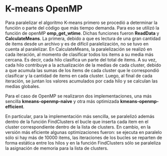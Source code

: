 # K-means OpenMP

Para paralelizar el algoritmo K-means primero se procedió a determinar la función o parte del código que más tiempo demanda. Para eso se utilizó la función de openMP **omp_get_wtime**. Dichas funciones fueron **ReadData** y **CalculateMeans**. La primera, debido a que es lectura de una gran cantidad de items desde un archivo y es de difícil paralelización, no se tuvo en cuenta al paralelizar. En CalculateMeans, la paralelización se realizó en cada iteración, al momento de clasificar todos los items a su media más cercana. Es decir, cada hilo clasifica un parte del total de items. A su vez, cada hilo contribuye a la actualización de la medias de cada cluster, debido a que acumula las sumas de los items de cada cluster que le correspondió clasificar y la cantidad de items en cada cluster. Luego, al final de cada iteración, se juntan los valores acumulados por cada hilo y se calculan las medias globales.

Para el caso de OpenMP se realizaron dos implementaciones, una más sencilla **kmeans-openmp-naive** y otra más optimizada **kmeans-openmp-efficient**.

En particular, para la implementación más sencilla, se paralelizó además dentro de la función FindClusters el bucle que inserta cada item en el cluster correspondiente dentro de la lista de clusters.
En cambio, en la versión más eficiente algunas optimizaciones fueron: se ejecuta en paralelo sólo si hay más de 10000 items, las iteraciones de los bucles se reparten de forma estática entre los hilos y en la función FindClusters sólo se paraleliza la asignación de memoria para la lista de clusters.
